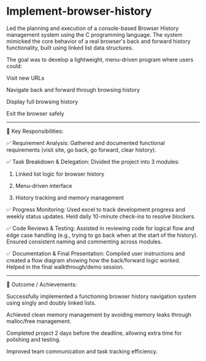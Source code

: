 # Implement-browser-history
Led the planning and execution of a console-based Browser History management system using the C programming language. The system mimicked the core behavior of a real browser's back and forward history functionality, built using linked list data structures.

The goal was to develop a lightweight, menu-driven program where users could:

Visit new URLs

Navigate back and forward through browsing history

Display full browsing history

Exit the browser safely



---

🔹 Key Responsibilities:

✅ Requirement Analysis:
Gathered and documented functional requirements (visit site, go back, go forward, clear history).

✅ Task Breakdown & Delegation:
Divided the project into 3 modules:

1. Linked list logic for browser history


2. Menu-driven interface


3. History tracking and memory management



✅ Progress Monitoring:
Used excel to track development progress and weekly status updates. Held daily 10-minute check-ins to resolve blockers.

✅ Code Reviews & Testing:
Assisted in reviewing code for logical flow and edge case handling (e.g., trying to go back when at the start of the history). Ensured consistent naming and commenting across modules.

✅ Documentation & Final Presentation:
Compiled user instructions and created a flow diagram showing how the back/forward logic worked. Helped in the final walkthrough/demo session.


---

🔹 Outcome / Achievements:

Successfully implemented a functioning browser history navigation system using singly and doubly linked lists.

Achieved clean memory management by avoiding memory leaks through malloc/free management.

Completed project 2 days before the deadline, allowing extra time for polishing and testing.

Improved team communication and task tracking efficiency.


